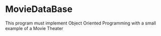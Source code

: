 # MovieDataBase
This program must implement Object Oriented Programming with a small example of a Movie Theater

